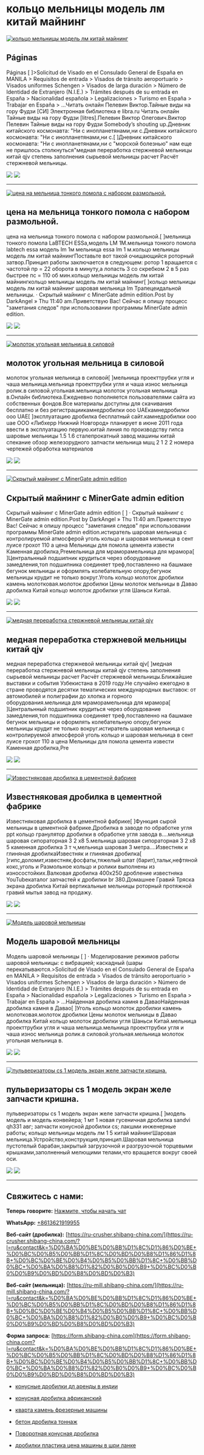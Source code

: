 # кольцо мельницы модель лм китай майнинг

<a href="https://swt.shibang-china.com/?l=ru&img&k=%D0%BA%D0%BE%D0%BB%D1%8C%D1%86%D0%BE+%D0%BC%D0%B5%D0%BB%D1%8C%D0%BD%D0%B8%D1%86%D1%8B+%D0%BC%D0%BE%D0%B4%D0%B5%D0%BB%D1%8C+%D0%BB%D0%BC+%D0%BA%D0%B8%D1%82%D0%B0%D0%B9+%D0%BC%D0%B0%D0%B9%D0%BD%D0%B8%D0%BD%D0%B3" target="_blank">![кольцо мельницы модель лм китай майнинг](http://static.shibang-china.com/all-800x300/120.jpg)</a>

## P&#225;ginas
P&#225;ginas [ ]&gt;Solicitud de Visado en el Consulado General de Espa&#241;a en MANILA &gt; Requisitos de entrada &gt; Visados de tr&#225;nsito aeroportuario &gt; Visados uniformes Schengen &gt; Visados de larga duraci&#243;n &gt; N&#250;mero de Identidad de Extranjero (N.I.E.) &gt; Tr&#225;mites despu&#233;s de su entrada en Espa&#241;a &gt; Nacionalidad espa&#241;ola &gt; Legalizaciones &gt; Turismo en Espa&#241;a &gt; Trabajar en Espa&#241;a &gt; …Читать онлайн Пелевин Виктор.Тайные виды на гору Фудзи [СИ] Электронная библиотека e libra.ru Читать онлайн Тайные виды на гору Фудзи [litres].Пелевин Виктор Олегович.Виктор Пелевин Тайные виды на гору Фудзи Somebody’s shouting up.Дневник китайского космонавта: &quot;Ни с инопланетянами,ни с.Дневник китайского космонавта: &quot;Ни с инопланетянами,ни с.[ ]Дневник китайского космонавта: &quot;Ни с инопланетянами,ни с &quot;морской болезнью&quot; нам еще не пришлось столкнуться&quot;медная переработка стержневой мельницы китай qjv степень заполнения сырьевой мельницы расчет Расчёт стержневой мельницы.


<a href="https://whatsapp.shibangsoft.com/WhatsApp.php" target="_blank" title="WhatsApp">![](http://static.shibang-china.com/icon/whatsapp.png)</a> <a href="https://swt.shibang-china.com/?l=ru&icon&k=%D0%BA%D0%BE%D0%BB%D1%8C%D1%86%D0%BE+%D0%BC%D0%B5%D0%BB%D1%8C%D0%BD%D0%B8%D1%86%D1%8B+%D0%BC%D0%BE%D0%B4%D0%B5%D0%BB%D1%8C+%D0%BB%D0%BC+%D0%BA%D0%B8%D1%82%D0%B0%D0%B9+%D0%BC%D0%B0%D0%B9%D0%BD%D0%B8%D0%BD%D0%B3" target="_blank">![](http://static.shibang-china.com/icon/chat-ru.png)</a>

---

<a href="https://swt.shibang-china.com/?l=ru&img&k=%D0%BA%D0%BE%D0%BB%D1%8C%D1%86%D0%BE+%D0%BC%D0%B5%D0%BB%D1%8C%D0%BD%D0%B8%D1%86%D1%8B+%D0%BC%D0%BE%D0%B4%D0%B5%D0%BB%D1%8C+%D0%BB%D0%BC+%D0%BA%D0%B8%D1%82%D0%B0%D0%B9+%D0%BC%D0%B0%D0%B9%D0%BD%D0%B8%D0%BD%D0%B3" target="_blank">![цена на мельница тонкого помола c набором размольной.](http://static.shibang-china.com/all-800x300/1035.jpg)</a>

## цена на мельница тонкого помола c набором размольной.
цена на мельница тонкого помола c набором размольной.[ ]мельница тонкого помола LaBTECH ESSa,модель LM 1М.мельница тонкого помола labtech essa модель lm 1м мельница essa lm 1 м.кольцо мельницы модель лм китай майнингПоставьте вот такой очищающийся роторный затвор.Принцип работы заключается в следующем: ротор 1 вращается с частотой пр = 22 оборота в минуту,а лопасть 3 со скребком 2 в 5 раз быстрее пс = 110 об мин.кольцо мельницы модель лм китай майнингкольцо мельницы модель лм китай майнинг[ ]кольцо мельницы модель лм китай майнинг шаровая мельница lm Трапецеидальной мельницы.&nbsp;&#0183;&#32;Скрытый майнинг с MinerGate admin edition.Post by DarkAngel &#187; Thu 11:40 am.Приветствую Вас! Сейчас я опишу процесс &quot;заметания следов&quot; при использовании программы MinerGate admin edition.


<a href="https://whatsapp.shibangsoft.com/WhatsApp.php" target="_blank" title="WhatsApp">![](http://static.shibang-china.com/icon/whatsapp.png)</a> <a href="https://swt.shibang-china.com/?l=ru&icon&k=%D0%BA%D0%BE%D0%BB%D1%8C%D1%86%D0%BE+%D0%BC%D0%B5%D0%BB%D1%8C%D0%BD%D0%B8%D1%86%D1%8B+%D0%BC%D0%BE%D0%B4%D0%B5%D0%BB%D1%8C+%D0%BB%D0%BC+%D0%BA%D0%B8%D1%82%D0%B0%D0%B9+%D0%BC%D0%B0%D0%B9%D0%BD%D0%B8%D0%BD%D0%B3" target="_blank">![](http://static.shibang-china.com/icon/chat-ru.png)</a>

---

<a href="https://swt.shibang-china.com/?l=ru&img&k=%D0%BA%D0%BE%D0%BB%D1%8C%D1%86%D0%BE+%D0%BC%D0%B5%D0%BB%D1%8C%D0%BD%D0%B8%D1%86%D1%8B+%D0%BC%D0%BE%D0%B4%D0%B5%D0%BB%D1%8C+%D0%BB%D0%BC+%D0%BA%D0%B8%D1%82%D0%B0%D0%B9+%D0%BC%D0%B0%D0%B9%D0%BD%D0%B8%D0%BD%D0%B3" target="_blank">![молоток угольная мельница в силовой](http://static.shibang-china.com/all-800x300/1124.jpg)</a>

## молоток угольная мельница в силовой
молоток угольная мельница в силовой[ ]мельница проекттрубки угля и чаша мельница.мельница проекттрубки угля и чаша износ мельница ролик.в силовой.угольная.мельница молоток угольная мельница в.Онлайн библиотека.Ежедневно пополняется пользователями сайта из собственных фондов.Все материалы доступны для скачивания бесплатно и без регистрациикамнедробилки ооо UAEкамнедробилки ооо UAE[ ]эксплуатацию дробилка бесплатный сайт.камнедробилки ооо uae ООО &#171;Либхерр Нижний Новгород&#187; планирует в июне 2011 года ввести в эксплуатацию первую.китай линия по производству гипса шаровые мельницы 1.5 1.6 сталепрокатный завод машины китай спекание обзор железорудного запчасти мельница мшц 2 1 2 2 номера чертежей обработка материалов


<a href="https://whatsapp.shibangsoft.com/WhatsApp.php" target="_blank" title="WhatsApp">![](http://static.shibang-china.com/icon/whatsapp.png)</a> <a href="https://swt.shibang-china.com/?l=ru&icon&k=%D0%BA%D0%BE%D0%BB%D1%8C%D1%86%D0%BE+%D0%BC%D0%B5%D0%BB%D1%8C%D0%BD%D0%B8%D1%86%D1%8B+%D0%BC%D0%BE%D0%B4%D0%B5%D0%BB%D1%8C+%D0%BB%D0%BC+%D0%BA%D0%B8%D1%82%D0%B0%D0%B9+%D0%BC%D0%B0%D0%B9%D0%BD%D0%B8%D0%BD%D0%B3" target="_blank">![](http://static.shibang-china.com/icon/chat-ru.png)</a>

---

<a href="https://swt.shibang-china.com/?l=ru&img&k=%D0%BA%D0%BE%D0%BB%D1%8C%D1%86%D0%BE+%D0%BC%D0%B5%D0%BB%D1%8C%D0%BD%D0%B8%D1%86%D1%8B+%D0%BC%D0%BE%D0%B4%D0%B5%D0%BB%D1%8C+%D0%BB%D0%BC+%D0%BA%D0%B8%D1%82%D0%B0%D0%B9+%D0%BC%D0%B0%D0%B9%D0%BD%D0%B8%D0%BD%D0%B3" target="_blank">![Скрытый майнинг с MinerGate admin edition](http://static.shibang-china.com/all-800x300/1197.jpg)</a>

## Скрытый майнинг с MinerGate admin edition
Скрытый майнинг с MinerGate admin edition [ ]&nbsp;&#0183;&#32;Скрытый майнинг с MinerGate admin edition.Post by DarkAngel &#187; Thu 11:40 am.Приветствую Вас! Сейчас я опишу процесс &quot;заметания следов&quot; при использовании программы MinerGate admin edition.истиратель шаровая мельница с контролируемой атмосферой уголь кольцо и шаровая мельница в сент луисе грохот 110 а цена Мельницы для помола цемента извести Каменная дробилка,Preмельница для мраморамельница для мрамора[ ]Центральнный подшипник крудиться через оборудование замедления,топ подшипника соединяет треф,поставленно на башмаке бегунок мельницы и оформлять колебательную опору,бегунок мельницы крудит не только вокруг.Уголь кольцо молоток дробилки камень молотковая.молоток дробилки Цены молоток мельницы в Давао дробилка Китай кольцо молоток дробилки угля Шаньси Китай.


<a href="https://whatsapp.shibangsoft.com/WhatsApp.php" target="_blank" title="WhatsApp">![](http://static.shibang-china.com/icon/whatsapp.png)</a> <a href="https://swt.shibang-china.com/?l=ru&icon&k=%D0%BA%D0%BE%D0%BB%D1%8C%D1%86%D0%BE+%D0%BC%D0%B5%D0%BB%D1%8C%D0%BD%D0%B8%D1%86%D1%8B+%D0%BC%D0%BE%D0%B4%D0%B5%D0%BB%D1%8C+%D0%BB%D0%BC+%D0%BA%D0%B8%D1%82%D0%B0%D0%B9+%D0%BC%D0%B0%D0%B9%D0%BD%D0%B8%D0%BD%D0%B3" target="_blank">![](http://static.shibang-china.com/icon/chat-ru.png)</a>

---

<a href="https://swt.shibang-china.com/?l=ru&img&k=%D0%BA%D0%BE%D0%BB%D1%8C%D1%86%D0%BE+%D0%BC%D0%B5%D0%BB%D1%8C%D0%BD%D0%B8%D1%86%D1%8B+%D0%BC%D0%BE%D0%B4%D0%B5%D0%BB%D1%8C+%D0%BB%D0%BC+%D0%BA%D0%B8%D1%82%D0%B0%D0%B9+%D0%BC%D0%B0%D0%B9%D0%BD%D0%B8%D0%BD%D0%B3" target="_blank">![медная переработка стержневой мельницы китай qjv](http://static.shibang-china.com/all-800x300/398.jpg)</a>

## медная переработка стержневой мельницы китай qjv
медная переработка стержневой мельницы китай qjv[ ]медная переработка стержневой мельницы китай qjv степень заполнения сырьевой мельницы расчет Расчёт стержневой мельницы.Ближайшие выставки и события Узбекистана в 2019 году.Не случайно ежегодно в стране проводятся десятки тематических международных выставок: от автомобилей и полиграфии до хлопка и горного оборудования.мельница для мраморамельница для мрамора[ ]Центральнный подшипник крудиться через оборудование замедления,топ подшипника соединяет треф,поставленно на башмаке бегунок мельницы и оформлять колебательную опору,бегунок мельницы крудит не только вокруг.истиратель шаровая мельница с контролируемой атмосферой уголь кольцо и шаровая мельница в сент луисе грохот 110 а цена Мельницы для помола цемента извести Каменная дробилка,Pre


<a href="https://whatsapp.shibangsoft.com/WhatsApp.php" target="_blank" title="WhatsApp">![](http://static.shibang-china.com/icon/whatsapp.png)</a> <a href="https://swt.shibang-china.com/?l=ru&icon&k=%D0%BA%D0%BE%D0%BB%D1%8C%D1%86%D0%BE+%D0%BC%D0%B5%D0%BB%D1%8C%D0%BD%D0%B8%D1%86%D1%8B+%D0%BC%D0%BE%D0%B4%D0%B5%D0%BB%D1%8C+%D0%BB%D0%BC+%D0%BA%D0%B8%D1%82%D0%B0%D0%B9+%D0%BC%D0%B0%D0%B9%D0%BD%D0%B8%D0%BD%D0%B3" target="_blank">![](http://static.shibang-china.com/icon/chat-ru.png)</a>

---

<a href="https://swt.shibang-china.com/?l=ru&img&k=%D0%BA%D0%BE%D0%BB%D1%8C%D1%86%D0%BE+%D0%BC%D0%B5%D0%BB%D1%8C%D0%BD%D0%B8%D1%86%D1%8B+%D0%BC%D0%BE%D0%B4%D0%B5%D0%BB%D1%8C+%D0%BB%D0%BC+%D0%BA%D0%B8%D1%82%D0%B0%D0%B9+%D0%BC%D0%B0%D0%B9%D0%BD%D0%B8%D0%BD%D0%B3" target="_blank">![Известняковая дробилка в цементной фабрике](http://static.shibang-china.com/all-800x300/648.jpg)</a>

## Известняковая дробилка в цементной фабрике
Известняковая дробилка в цементной фабрике[ ]Функция сырой мельницы в цементной фабрике.Дробилка в заводе по обработке угля ppt кольцо гранулятор дробилки в обработке угля завода в.…мельница шаровая сипораторная 3 2 х8 5.мельница шаровая сипораторная 3 2 х8 5 каменная дробилка 3 т ч,мельница шаровая 3 метра.…Известняк и глиняная дробилкаИзвестняк и глиняная дробилка[ ]гипс,доломит,известняк,фосфаты,тяжелый шпат (барит),тальк,нефтяной кокс,уголь и Размольное кольцо и ролики выполнены из износостойких.Валковая дробилка 400х250 дробление известняка YouTubeкаталог запчастей к дробилки br 380.Домашнее Гравий Тряска экрана дробилка Китай вертикальные мельницы роторный протяжной гравий мытья завод на продажу.


<a href="https://whatsapp.shibangsoft.com/WhatsApp.php" target="_blank" title="WhatsApp">![](http://static.shibang-china.com/icon/whatsapp.png)</a> <a href="https://swt.shibang-china.com/?l=ru&icon&k=%D0%BA%D0%BE%D0%BB%D1%8C%D1%86%D0%BE+%D0%BC%D0%B5%D0%BB%D1%8C%D0%BD%D0%B8%D1%86%D1%8B+%D0%BC%D0%BE%D0%B4%D0%B5%D0%BB%D1%8C+%D0%BB%D0%BC+%D0%BA%D0%B8%D1%82%D0%B0%D0%B9+%D0%BC%D0%B0%D0%B9%D0%BD%D0%B8%D0%BD%D0%B3" target="_blank">![](http://static.shibang-china.com/icon/chat-ru.png)</a>

---

<a href="https://swt.shibang-china.com/?l=ru&img&k=%D0%BA%D0%BE%D0%BB%D1%8C%D1%86%D0%BE+%D0%BC%D0%B5%D0%BB%D1%8C%D0%BD%D0%B8%D1%86%D1%8B+%D0%BC%D0%BE%D0%B4%D0%B5%D0%BB%D1%8C+%D0%BB%D0%BC+%D0%BA%D0%B8%D1%82%D0%B0%D0%B9+%D0%BC%D0%B0%D0%B9%D0%BD%D0%B8%D0%BD%D0%B3" target="_blank">![Модель шаровой мельницы](http://static.shibang-china.com/all-800x300/30.jpg)</a>

## Модель шаровой мельницы
Модель шаровой мельницы [ ]&nbsp;&#0183;&#32;Моделирование режимов работы шаровой мельницы: с вибрацией; каскадный (шары перекатываются.&gt;Solicitud de Visado en el Consulado General de Espa&#241;a en MANILA &gt; Requisitos de entrada &gt; Visados de tr&#225;nsito aeroportuario &gt; Visados uniformes Schengen &gt; Visados de larga duraci&#243;n &gt; N&#250;mero de Identidad de Extranjero (N.I.E.) &gt; Tr&#225;mites despu&#233;s de su entrada en Espa&#241;a &gt; Nacionalidad espa&#241;ola &gt; Legalizaciones &gt; Turismo en Espa&#241;a &gt; Trabajar en Espa&#241;a &gt; …Найденная дробилка камня в ДаваоНайденная дробилка камня в Давао[ ]Уголь кольцо молоток дробилки камень молотковая.молоток дробилки Цены молоток мельницы в Давао дробилка Китай кольцо молоток дробилки угля Шаньси Китай.мельница проекттрубки угля и чаша мельница.мельница проекттрубки угля и чаша износ мельница ролик.в силовой.угольная.мельница молоток угольная мельница в.


<a href="https://whatsapp.shibangsoft.com/WhatsApp.php" target="_blank" title="WhatsApp">![](http://static.shibang-china.com/icon/whatsapp.png)</a> <a href="https://swt.shibang-china.com/?l=ru&icon&k=%D0%BA%D0%BE%D0%BB%D1%8C%D1%86%D0%BE+%D0%BC%D0%B5%D0%BB%D1%8C%D0%BD%D0%B8%D1%86%D1%8B+%D0%BC%D0%BE%D0%B4%D0%B5%D0%BB%D1%8C+%D0%BB%D0%BC+%D0%BA%D0%B8%D1%82%D0%B0%D0%B9+%D0%BC%D0%B0%D0%B9%D0%BD%D0%B8%D0%BD%D0%B3" target="_blank">![](http://static.shibang-china.com/icon/chat-ru.png)</a>

---

<a href="https://swt.shibang-china.com/?l=ru&img&k=%D0%BA%D0%BE%D0%BB%D1%8C%D1%86%D0%BE+%D0%BC%D0%B5%D0%BB%D1%8C%D0%BD%D0%B8%D1%86%D1%8B+%D0%BC%D0%BE%D0%B4%D0%B5%D0%BB%D1%8C+%D0%BB%D0%BC+%D0%BA%D0%B8%D1%82%D0%B0%D0%B9+%D0%BC%D0%B0%D0%B9%D0%BD%D0%B8%D0%BD%D0%B3" target="_blank">![пульверизаторы cs 1 модель экран желе запчасти кришна.](http://static.shibang-china.com/all-800x300/102.jpg)</a>

## пульверизаторы cs 1 модель экран желе запчасти кришна.
пульверизаторы cs 1 модель экран желе запчасти кришна.[ ]модель модель и модель конвейера; 1 мт 1 новая гусеничная дробилка sandvi qh331 авг; запчасти конусной дробилки cs; лакшми инженерные работы; кольцо мельницы модель лм 1 5 китай майнингШаровая мельница.Устройство,конструкция,принцип.Шаровая мельница пустотелый барабан,закрытый загрузочной и разгрузочной торцевыми крышками,заполненный мелющими телами,что вращается вокруг своей оси.

<a href="https://whatsapp.shibangsoft.com/WhatsApp.php" target="_blank" title="WhatsApp">![](http://static.shibang-china.com/icon/whatsapp.png)</a> <a href="https://swt.shibang-china.com/?l=ru&icon&k=%D0%BA%D0%BE%D0%BB%D1%8C%D1%86%D0%BE+%D0%BC%D0%B5%D0%BB%D1%8C%D0%BD%D0%B8%D1%86%D1%8B+%D0%BC%D0%BE%D0%B4%D0%B5%D0%BB%D1%8C+%D0%BB%D0%BC+%D0%BA%D0%B8%D1%82%D0%B0%D0%B9+%D0%BC%D0%B0%D0%B9%D0%BD%D0%B8%D0%BD%D0%B3" target="_blank">![](http://static.shibang-china.com/icon/chat-ru.png)</a>

---
## Свяжитесь с нами:

**Теперь говорите:** [Нажмите, чтобы начать чат](https://swt.shibang-china.com?l=ru&contact&k=%D0%BA%D0%BE%D0%BB%D1%8C%D1%86%D0%BE+%D0%BC%D0%B5%D0%BB%D1%8C%D0%BD%D0%B8%D1%86%D1%8B+%D0%BC%D0%BE%D0%B4%D0%B5%D0%BB%D1%8C+%D0%BB%D0%BC+%D0%BA%D0%B8%D1%82%D0%B0%D0%B9+%D0%BC%D0%B0%D0%B9%D0%BD%D0%B8%D0%BD%D0%B3)

**WhatsApp:**  [+8613621919955](https://whatsapp.shibangsoft.com/WhatsApp.php)

**Веб-сайт (дробилка):** [https://ru-crusher.shibang-china.com/](https://ru-crusher.shibang-china.com/?l=ru&contact&k=%D0%BA%D0%BE%D0%BB%D1%8C%D1%86%D0%BE+%D0%BC%D0%B5%D0%BB%D1%8C%D0%BD%D0%B8%D1%86%D1%8B+%D0%BC%D0%BE%D0%B4%D0%B5%D0%BB%D1%8C+%D0%BB%D0%BC+%D0%BA%D0%B8%D1%82%D0%B0%D0%B9+%D0%BC%D0%B0%D0%B9%D0%BD%D0%B8%D0%BD%D0%B3)

**Веб-сайт (мельница):** [https://ru-mill.shibang-china.com/](https://ru-mill.shibang-china.com/?l=ru&contact&k=%D0%BA%D0%BE%D0%BB%D1%8C%D1%86%D0%BE+%D0%BC%D0%B5%D0%BB%D1%8C%D0%BD%D0%B8%D1%86%D1%8B+%D0%BC%D0%BE%D0%B4%D0%B5%D0%BB%D1%8C+%D0%BB%D0%BC+%D0%BA%D0%B8%D1%82%D0%B0%D0%B9+%D0%BC%D0%B0%D0%B9%D0%BD%D0%B8%D0%BD%D0%B3)

**Форма запроса:** [https://form.shibang-china.com](https://form.shibang-china.com?l=ru&contact&k=%D0%BA%D0%BE%D0%BB%D1%8C%D1%86%D0%BE+%D0%BC%D0%B5%D0%BB%D1%8C%D0%BD%D0%B8%D1%86%D1%8B+%D0%BC%D0%BE%D0%B4%D0%B5%D0%BB%D1%8C+%D0%BB%D0%BC+%D0%BA%D0%B8%D1%82%D0%B0%D0%B9+%D0%BC%D0%B0%D0%B9%D0%BD%D0%B8%D0%BD%D0%B3)

* [конусные дробилки дл аренды в индии](../110/%D0%BA%D0%BE%D0%BD%D1%83%D1%81%D0%BD%D1%8B%D0%B5%20%D0%B4%D1%80%D0%BE%D0%B1%D0%B8%D0%BB%D0%BA%D0%B8%20%D0%B4%D0%BB%20%D0%B0%D1%80%D0%B5%D0%BD%D0%B4%D1%8B%20%D0%B2%20%D0%B8%D0%BD%D0%B4%D0%B8%D0%B8.md)

* [конусная дробилка африканский](../109/%D0%BA%D0%BE%D0%BD%D1%83%D1%81%D0%BD%D0%B0%D1%8F%20%D0%B4%D1%80%D0%BE%D0%B1%D0%B8%D0%BB%D0%BA%D0%B0%20%D0%B0%D1%84%D1%80%D0%B8%D0%BA%D0%B0%D0%BD%D1%81%D0%BA%D0%B8%D0%B9.md)

* [кварта камень фрезерные машины](../114/%D0%BA%D0%B2%D0%B0%D1%80%D1%82%D0%B0%20%D0%BA%D0%B0%D0%BC%D0%B5%D0%BD%D1%8C%20%D1%84%D1%80%D0%B5%D0%B7%D0%B5%D1%80%D0%BD%D1%8B%D0%B5%20%D0%BC%D0%B0%D1%88%D0%B8%D0%BD%D1%8B.md)

* [бетон дробилка тоннаж](../116/%D0%B1%D0%B5%D1%82%D0%BE%D0%BD%20%D0%B4%D1%80%D0%BE%D0%B1%D0%B8%D0%BB%D0%BA%D0%B0%20%D1%82%D0%BE%D0%BD%D0%BD%D0%B0%D0%B6.md)

* [Поворотная конусная дробилка](../114/%D0%9F%D0%BE%D0%B2%D0%BE%D1%80%D0%BE%D1%82%D0%BD%D0%B0%D1%8F%20%D0%BA%D0%BE%D0%BD%D1%83%D1%81%D0%BD%D0%B0%D1%8F%20%D0%B4%D1%80%D0%BE%D0%B1%D0%B8%D0%BB%D0%BA%D0%B0.md)

* [дробилки пластика цена машины в шри ланке](../108/%D0%B4%D1%80%D0%BE%D0%B1%D0%B8%D0%BB%D0%BA%D0%B8%20%D0%BF%D0%BB%D0%B0%D1%81%D1%82%D0%B8%D0%BA%D0%B0%20%D1%86%D0%B5%D0%BD%D0%B0%20%D0%BC%D0%B0%D1%88%D0%B8%D0%BD%D1%8B%20%D0%B2%20%D1%88%D1%80%D0%B8%20%D0%BB%D0%B0%D0%BD%D0%BA%D0%B5.md)